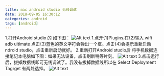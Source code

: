 ```yaml
---
title: mac android studio 无线调试
date: 2018-09-05 16:30:12
categories: android
tags: [android]
---
```



1.打开Android studio 的 如下图：
![Alt text](../../../../images/20190410211814.png)
1.点开{1}Plugins.在{2}输入 wifi adb ultimate  点击{3}蓝色的英文字符会弹出一个框。点击{4}会提示重新启动ndroid  studio，点击重新启动就好。
2.重新打开Android studio后  将手机数据连接笔记本电脑如下图：如果无法设备，点击刷新稍等片刻。
![Alt text](../../../../images/20190410212244.png)
3.点击运行后，拔掉数据线即可无线调试了。我没有拔掉数据线所以在 Select Deployment Tagrget 有两处选择。
![Alt text](../../../../images/20190410212649.png)